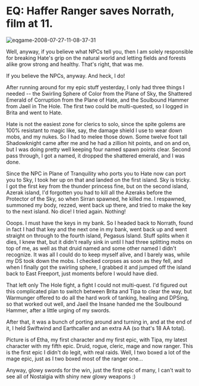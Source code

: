 # EQ: Haffer Ranger saves Norrath, film at 11.

![](http://westkarana.com/wp-content/uploads/2008/07/eqgame-2008-07-27-11-08-37-31.jpg "eqgame-2008-07-27-11-08-37-31")

Well, anyway, if you believe what NPCs tell you, then I am solely responsible for breaking Hate's grip on the natural world and letting fields and forests alike grow strong and healthy. That's right, that was me.

If you believe the NPCs, anyway. And heck, I do! 

After running around for my epic stuff yesterday, I only had three things I needed -- the Swirling Sphere of Color from the Plane of Sky, the Shattered Emerald of Corruption from the Plane of Hate, and the Soulbound Hammer from Jaeil in The Hole. The first two could be multi-quested, so I logged in Brita and went to Hate.

Hate is not the easiest zone for clerics to solo, since the spite golems are 100% resistant to magic like, say, the damage shield I use to wear down mobs, and my nukes. So I had to melee those down. Some twelve foot tall Shadowknight came after me and he had a zillion hit points, and on and on, but I was doing pretty well keeping four named spawn points clear. Second pass through, I got a named, it dropped the shattered emerald, and I was done.

Since the NPC in Plane of Tranquility who ports you to Hate now can port you to Sky, I took her up on that and landed on the first island. Sky is tricky. I got the first key from the thunder princess fine, but on the second island, Azerak island, I'd forgotten you had to kill all the Azeraks before the Protector of the Sky, so when Sirran spawned, he killed me. I respawned, summoned my body, rezzed, went back up there, and tried to make the key to the next island. No dice! I tried again. Nothing!

Ooops. I must have the keys in my bank. So I headed back to Norrath, found in fact I had that key and the next one in my bank, went back up and went straight on through to the fourth island, Pegasus Island. Stuff splits when it dies, I knew that, but it didn't really sink in until I had three splitting mobs on top of me, as well as that druid named and some other named I didn't recognize. It was all I could do to keep myself alive, and I barely was, while my DS took down the mobs. I checked corpses as soon as they fell, and when I finally got the swirling sphere, I grabbed it and jumped off the island back to East Freeport, just moments before I would have died.

That left only The Hole fight, a fight I could not multi-quest. I'd figured out this complicated plan to switch between Brita and Tipa to clear the way, but Warmunger offered to do all the hard work of tanking, healing and DPSing, so that worked out well, and Jaeil the Insane handed me the Soulbound Hammer, after a little urging of my swords.

After that, it was a bunch of porting around and turning in, and at the end of it, I held Swiftwind and Earthcaller and an extra AA (so that's 18 AA total).

Picture is of Etha, my first character and my first epic, with Tipa, my latest character with my fifth epic. Druid, rogue, cleric, mage and now ranger. This is the first epic I didn't do legit, with real raids. Well, I two boxed a lot of the mage epic, just as I two boxed most of the ranger one...

Anyway, glowy swords for the win, just the first epic of many, I can't wait to see all of Nostalgia with shiny new glowy weapons :)

